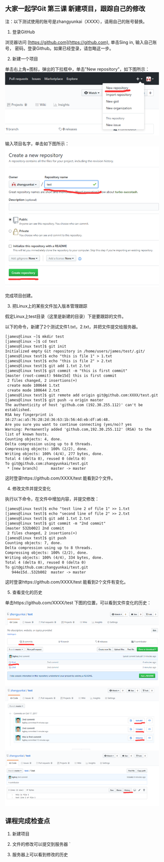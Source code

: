 ## 大家一起学Git 第三课 新建项目，跟踪自己的修改

注：以下测试使用的账号是zhangyunkai（XXXX），请用自己的账号替换。

1. 登录GitHub

浏览器访问 [https://github.com](https://github.com), 单击Sing in, 输入自己账号，
密码，登录Github。如果已经登录，请忽略这一步。

2. 新建一个项目

单击右上角+图标，弹出的下拉框中，单击"New repository"，如下图所示：
![New](new.png)

输入项目名字，单击如下图所示：
![create](create.png)

完成项目创建。

3. 把Linux上的某些文件加入版本管理跟踪

假定Linux上test目录（这里是新建的目录）下是要跟踪的文件。

以下的命令，新建了2个测试文件1.txt，2.txt，并把文件提交给服务器。
````
[james@linux ~]$ mkdir test
[james@linux ~]$ cd test
[james@linux test]$ git init
Initialized empty Git repository in /home/users/james/test/.git/
[james@linux test]$ echo "this is file 1" > 1.txt
[james@linux test]$ echo "this is file 2" > 2.txt
[james@linux test]$ git add 1.txt 2.txt
[james@linux test]$ git commit -m "this is first commit"
[master (root-commit) 944e15d] this is first commit
 2 files changed, 2 insertions(+)
 create mode 100644 1.txt
 create mode 100644 2.txt
[james@linux test]$ git remote add origin git@github.com:XXXX/test.git
[james@linux test]$ git push -u origin master
The authenticity of host 'github.com (192.30.255.112)' can't be established.
RSA key fingerprint is 16:27:ac:a5:76:28:2d:36:63:1b:56:4d:eb:df:a6:48.
Are you sure you want to continue connecting (yes/no)? yes
Warning: Permanently added 'github.com,192.30.255.112' (RSA) to the list of known hosts.
Counting objects: 4, done.
Delta compression using up to 8 threads.
Compressing objects: 100% (2/2), done.
Writing objects: 100% (4/4), 277 bytes, done.
Total 4 (delta 0), reused 0 (delta 0)
To git@github.com:zhangyunkai/test.git
 * [new branch]      master -> master
````
这时登录https://github.com/XXXX/test 能看到2个文件。

4. 修改文件并提交变化

执行以下命令，在文件中增加内容，并提交修改：
````
[james@linux test]$ echo "test line 2 of file 1" >> 1.txt
[james@linux test]$ echo "second line of file 2" >> 2.txt
[james@linux test]$ git add 1.txt 2.txt
[james@linux test]$ git commit -m "2nd commit"
[master 532b002] 2nd commit
 2 files changed, 2 insertions(+)
[james@linux test]$ git push
Counting objects: 7, done.
Delta compression using up to 8 threads.
Compressing objects: 100% (2/2), done.
Writing objects: 100% (4/4), 334 bytes, done.
Total 4 (delta 0), reused 0 (delta 0)
To git@github.com:zhangyunkai/test.git
   944e15d..532b002  master -> master
````
这时登录https://github.com/XXXX/test 能看到2个文件有变化。

5. 查看变化的历史

单击https://github.com/XXXX/test 下图的位置，可以看到文件变化的历史：

![1.png](1.png)
![2.png](2.png)
![3.png](3.png)


## 课程完成检查点

1. 新建项目

2. 文件的修改可以提交到服务器
`
3. 服务器上可以看到修改的历史

